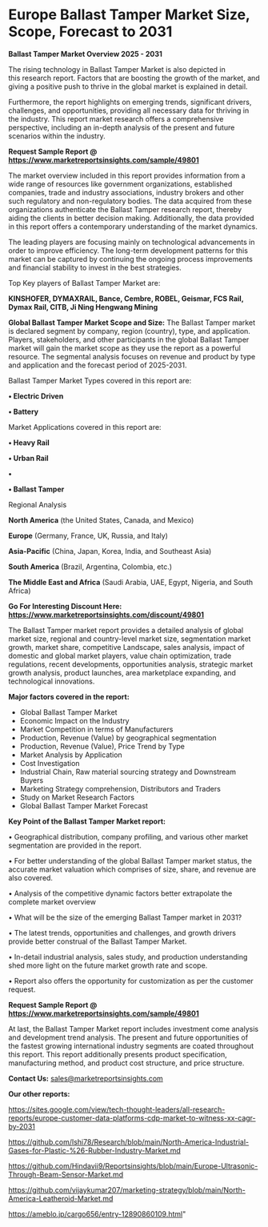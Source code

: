 # Europe Ballast Tamper Market Size, Scope, Forecast to 2031

<Strong> Ballast Tamper Market Overview 2025 - 2031</strong>

The rising technology in Ballast Tamper Market is also depicted in this research report. Factors that are boosting the growth of the market, and giving a positive push to thrive in the global market is explained in detail.

Furthermore, the report highlights on emerging trends, significant drivers, challenges, and opportunities, providing all necessary data for thriving in the industry. This report market research offers a comprehensive perspective, including an in-depth analysis of the present and future scenarios within the industry.

<strong>Request Sample Report @ <a href=https://www.marketreportsinsights.com/sample/49801>https://www.marketreportsinsights.com/sample/49801</a></strong>

The market overview included in this report provides information from a wide range of resources like government organizations, established companies, trade and industry associations, industry brokers and other such regulatory and non-regulatory bodies. The data acquired from these organizations authenticate the Ballast Tamper research report, thereby aiding the clients in better decision making. Additionally, the data provided in this report offers a contemporary understanding of the market dynamics.

The leading players are focusing mainly on technological advancements in order to improve efficiency. The long-term development patterns for this market can be captured by continuing the ongoing process improvements and financial stability to invest in the best strategies.

Top Key players of Ballast Tamper Market are:

<strong>KINSHOFER, DYMAXRAIL, Bance, Cembre, ROBEL, Geismar, FCS Rail, Dymax Rail, CITB, Ji Ning Hengwang Mining</strong>

<strong><b>Global Ballast Tamper Market Scope and Size:</b></strong>
The Ballast Tamper market is declared segment by company, region (country), type, and application. Players, stakeholders, and other participants in the global Ballast Tamper market will gain the market scope as they use the report as a powerful resource. The segmental analysis focuses on revenue and product by type and application and the forecast period of 2025-2031.

Ballast Tamper Market Types covered in this report are:

<strong>•  Electric Driven

•  Battery</strong>

Market Applications covered in this report are:

<strong>•  Heavy Rail

•  Urban Rail

•  

•  Ballast Tamper</strong> 

Regional Analysis

<strong>North America</strong> (the United States, Canada, and Mexico)

<strong>Europe</strong> (Germany, France, UK, Russia, and Italy)

<strong>Asia-Pacific</strong> (China, Japan, Korea, India, and Southeast Asia)

<strong>South America</strong> (Brazil, Argentina, Colombia, etc.)

<strong>The Middle East and Africa</strong> (Saudi Arabia, UAE, Egypt, Nigeria, and South Africa)

<strong>Go For Interesting Discount Here: <a href=https://www.marketreportsinsights.com/discount/49801>https://www.marketreportsinsights.com/discount/49801</a></strong>

The Ballast Tamper market report provides a detailed analysis of global market size, regional and country-level market size, segmentation market growth, market share, competitive Landscape, sales analysis, impact of domestic and global market players, value chain optimization, trade regulations, recent developments, opportunities analysis, strategic market growth analysis, product launches, area marketplace expanding, and technological innovations.

<strong><b>Major factors covered in the report:</b></strong>
<ul>
  <li>Global Ballast Tamper Market </li>
  <li>Economic Impact on the Industry</li>
  <li>Market Competition in terms of Manufacturers</li>
  <li>Production, Revenue (Value) by geographical segmentation</li>
  <li>Production, Revenue (Value), Price Trend by Type</li>
  <li>Market Analysis by Application</li>
  <li>Cost Investigation</li>
  <li>Industrial Chain, Raw material sourcing strategy and Downstream Buyers</li>
  <li>Marketing Strategy comprehension, Distributors and Traders</li>
  <li>Study on Market Research Factors</li>
  <li>Global Ballast Tamper Market Forecast</li>
</ul>

<strong><b>Key Point of the Ballast Tamper Market report:</b></strong>

• Geographical distribution, company profiling, and various other market segmentation are provided in the report.

• For better understanding of the global Ballast Tamper market status, the accurate market valuation which comprises of size, share, and revenue are also covered.

• Analysis of the competitive dynamic factors better extrapolate the complete market overview

• What will be the size of the emerging Ballast Tamper market in 2031?

• The latest trends, opportunities and challenges, and growth drivers provide better construal of the Ballast Tamper Market.

• In-detail industrial analysis, sales study, and production understanding shed more light on the future market growth rate and scope.

• Report also offers the opportunity for customization as per the customer request.

<strong>Request Sample Report @ <a href=https://www.marketreportsinsights.com/sample/49801>https://www.marketreportsinsights.com/sample/49801</a></strong>

At last, the Ballast Tamper Market report includes investment come analysis and development trend analysis. The present and future opportunities of the fastest growing international industry segments are coated throughout this report. This report additionally presents product specification, manufacturing method, and product cost structure, and price structure.

<strong>Contact Us:</strong>
sales@marketreportsinsights.com

<strong>Our other reports:</strong>

<a href=https://sites.google.com/view/tech-thought-leaders/all-research-reports/europe-customer-data-platforms-cdp-market-to-witness-xx-cagr-by-2031>https://sites.google.com/view/tech-thought-leaders/all-research-reports/europe-customer-data-platforms-cdp-market-to-witness-xx-cagr-by-2031</a>

<a href=https://github.com/Ishi78/Research/blob/main/North-America-Industrial-Gases-for-Plastic-%26-Rubber-Industry-Market.md>https://github.com/Ishi78/Research/blob/main/North-America-Industrial-Gases-for-Plastic-%26-Rubber-Industry-Market.md</a>

<a href=https://github.com/Hindavii9/Reportsinsights/blob/main/Europe-Ultrasonic-Through-Beam-Sensor-Market.md>https://github.com/Hindavii9/Reportsinsights/blob/main/Europe-Ultrasonic-Through-Beam-Sensor-Market.md</a>

<a href=https://github.com/vijaykumar207/marketing-strategy/blob/main/North-America-Leatheroid-Market.md>https://github.com/vijaykumar207/marketing-strategy/blob/main/North-America-Leatheroid-Market.md</a>

<a href=https://ameblo.jp/cargo656/entry-12890860109.html>https://ameblo.jp/cargo656/entry-12890860109.html</a>"
